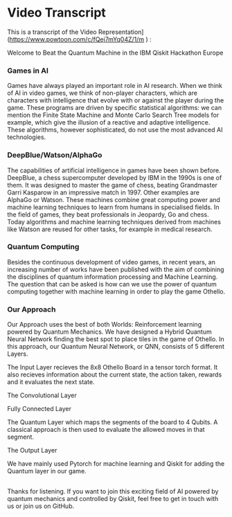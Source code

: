 # Video Transcript

This is a transcript of the  Video Representation](https://www.powtoon.com/c/fQej7mYq04Z/1/m ) :

Welcome to Beat the Quantum Machine in the IBM Qiskit Hackathon Europe

### Games in AI

Games have always played an important role in AI research. When we think of AI in video games, we think of non-player characters, which are characters with intelligence that evolve with or against the player during the game. These programs are driven by specific statistical algorithms: we can mention the Finite State Machine and Monte Carlo Search Tree models for example, which give the illusion of a reactive and adaptive intelligence. These algorithms, however sophisticated, do not use the most advanced AI technologies.


### DeepBlue/Watson/AlphaGo

The capabilities of artificial intelligence in games have been shown before. DeepBlue, a chess supercomputer developed by IBM in the 1990s is one of them. It was designed to master the game of chess, beating Grandmaster Garri Kasparow in an impressive match in 1997. Other examples are  AlphaGo or Watson. These machines combine great computing power and machine learning techniques to learn from humans in specialised fields. In the field of games, they beat professionals in Jeopardy, Go and chess. Today algorithms and machine learning techniques derived from machines like Watson are reused for other tasks, for example in medical research.


### Quantum Computing

Besides the continuous development of video games, in recent years, an increasing number of works have been published with the aim of combining the disciplines of quantum information processing and Machine Learning. The question that can be asked is how can we use the power of quantum computing together with machine learning in order to play the game Othello. 


### Our Approach

Our Approach uses the best of both Worlds: Reinforcement learning powered by Quantum Mechanics. We have  designed a Hybrid Quantum Neural Network finding the best spot to place tiles in the game of Othello.
In this approach, our Quantum Neural Network, or QNN, consists of 5 different Layers. 

The Input Layer recieves the 8x8 Othello Board in a tensor torch format. It also recieves information about the current state, the action taken, rewards and it evaluates the next state. 

The Convolutional Layer 

Fully Connected Layer

The Quantum Layer
which maps the segments of the board to 4 Qubits. A classical approach is then used to evaluate the allowed moves in that segment. 

The Output Layer

We have mainly used Pytorch for machine learning and Qiskit for adding the Quantum layer in our game.  

##
Thanks for listening. If you want to join this exciting field of AI powered by quantum mechanics and controlled by Qiskit, feel free to get in touch with us or join us on GitHub. 


